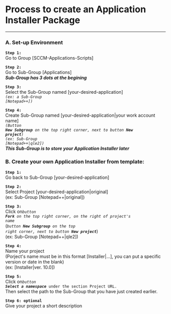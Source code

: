 # Process to create an Application Installer Package

---
### A. Set-up Environment

**`Step 1:`**
<br/>
Go to Group [SCCM-Applications-Scripts]

**`Step 2:`**
<br/>
Go to Sub-Group [Applications]
<br/>
<i>**Sub-Group has 3 dots at the begining**</i>

**`Step 3:`**
<br/>
Select the Sub-Group named [your-desired-application] 
<br/>
<code><i>(ex: a Sub-Group [Notepad++])</i></code>

**`Step 4:`**
<br/>
Create Sub-Group named [your-desired-application|your work account name]
<br/>
<code><i>(Button <b>New Subgroup</b> on the top right corner, next to button <b>New project</b>)</i></code>
<br/>
<code><i>(ex: Sub-Group [Notepad++|qle2])</i></code>
<br/>
<i>**This Sub-Group is to store your Application Installer later**</i>

### B. Create your own Application Installer from template:

**`Step 1:`**
<br/>
Go back to Sub-Group [your-desired-application]

**`Step 2:`**
<br/>
Select Project [your-desired-application|original]
<br/>
(ex: Sub-Group [Notepad++|original])

**`Step 3:`**
<br/>
Click on<code><i>button <b>Fork</b> on the top right corner, on the right of project's name</i></code>
<br/>
(<code><i>button <b>New Subgroup</b> on the top right corner, next to button <b>New project</b></i></code>) 
<br/>
(ex: Sub-Group [Notepad++|qle2])

**`Step 4:`**
<br/>
Name your project
<br/>
(Porject's name must be in this format [Installer|...], you can put a specific version or date in the blank)
<br/>
(ex: [Installer|ver. 10.0])

**`Step 5:`**
<br/>
Click on<code><i>button <b>Select a namespace</b></i> under the section Project URL.</code>
<br/>
Then select the path to the Sub-Group that you have just created earlier. 

**`Step 6: optional`**
<br/>
Give your project a short description
